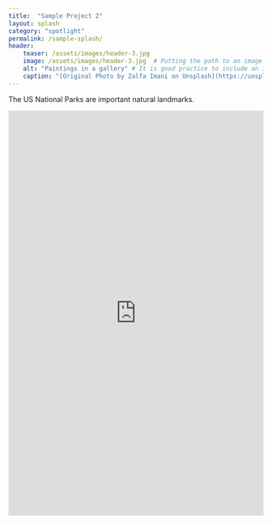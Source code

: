 ```yaml
---
title:  "Sample Project 2"
layout: splash
category: "spotlight"
permalink: /sample-splash/
header:
    teaser: /assets/images/header-3.jpg
    image: /assets/images/header-3.jpg  # Putting the path to an image here will replace the header image.
    alt: "Paintings in a gallery" # It is good practice to include an image desription as alt text.
    caption: "[Original Photo by Zalfa Imani on Unsplash](https://unsplash.com/@zalfaimani)" # Put a caption for your image here. It will display in the bottom right corner of the image. # Put a caption for your image here. It will display in the bottom right corner of the image.
---
```


The US National Parks are important natural landmarks. 

<iframe width="100%" height="800px" src="https://story.maps.arcgis.com/apps/Cascade/index.html?appid=f4fd10e5f8d24d0eb7a02e33fa4c03f5" frameborder="0" scrolling="yes">

This ArcGIS Storymap was made by the US National Park Service and found on the [esri website, linked here](https://storymaps.arcgis.com/). To embed your own storymap, simply click the triangle of three dots in the corner (share button) and copy and paste the html code into your own markdown file. This page is on "layout: splash" (defined in the front matter), which makes the page wider and more compatible with large embedded media displays, such as this one.
  
